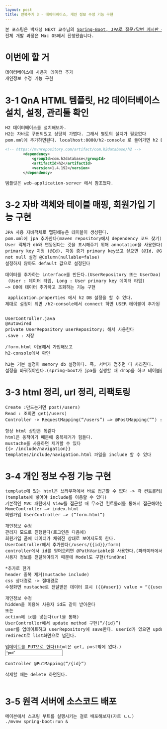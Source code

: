 ```yaml
---
layout: post
title: 반복주기 3 - 데이터베이스, 개인 정보 수정 기능 구현
---
```


<pre>
본 포스팅은 박재성 NEXT 교수님의 <a href="https://slipp.net/wiki/pages/viewpage.action?pageId=25529113">Spring-Boot, JPA로 질문/답변 게시판 구현 과정</a>을 공부한 내용입니다.
전체 개발 과정은 Mac OS에서 진행됐습니다.
</pre>

#  이번에 할 거
<pre>
데이터베이스에 사용자 데이터 추가
개인정보 수정 기능 구현
</pre>

# 3-1 QnA HTML 템플릿, H2 데이터베이스 설치, 설정, 관리툴 확인
<pre>
H2 데이터베이스를 설치해보자.
H2는 자바로 구현되있고 상당히 가볍다. 그래서 별도의 설치가 필요없다
pom.xml에 추가하면된다. localhost:8080/h2-console 로 들어가면 h2 DB 관리 페이지가 나온다
</pre>
```xml
<!-- https://mvnrepository.com/artifact/com.h2database/h2 -->
		<dependency>
			<groupId>com.h2database</groupId>
			<artifactId>h2</artifactId>
			<version>1.4.192</version>
		</dependency>
```

<pre>
템플릿은 web-application-server 에서 참조했다.
</pre>
# 3-2 자바 객체와 테이블 매핑, 회원가입 기능 구현
<pre>
JPA 사용 자바객체로 맵핑해놓은 테이블이 생성된다.
pom.xml에 jpa 추가한다(maven repository에서 dependency 코드 찾기)
User 객체가 db와 연동된다는 것을 표시해주기 위해 annotation을 사용한다(@Entity)
primary key 지정 (@Id), 자동 증가 primary key쓰고 싶으면 (@Id, @GeneratedValue) Long id;
not null 설정 @Column(nullable=false)
설정하지 않아도 default 값으로 설정된다

데이터를 추가하는 interface를 만든다.(UserRepository 또는 UserDao)
 (User : 데이터 타입, Long : User primary key 데이터 타입)
—> DB에 데이터 추가하고 조회하는 기능 구현
</pre>
<script src="https://gist.github.com/fisache/aa2091133734b257ffaca59e6e0bcf89.js"></script>

<pre>
 application.properties 에서 h2 DB 설정을 할 수 있다.
제대로 설정이 되면 /h2-console에서 connect 하면 USER 테이블이 추가된 걸 볼 수 있다
</pre>

<pre>
    
UserController.java
@Autowired
private UserRepository userRepository; 해서 사용한다
.save : 저장

/form.html 이용해서 가입해보고
h2-console에서 확인

h2는 기본 설정이 memory db 설정이다. 즉, 서버가 멈추면 다 사라진다.
설정을 바꿔줘야한다.(spring-boot가 jpa를 실행할 때 drop을 하고 테이블을 생성한다)
</pre>
<script src="https://gist.github.com/fisache/d89de91a7083899a0f91f44565ab7dc9.js"></script>

 
# 3-3 html 정리, url 정리, 리팩토링

<pre>
Create :만드는거면 post(/users)
Read : 조회면 get(/users)
Controller -> RequestMapping(“/users”) —> @PostMapping(“”) : url 중복을 제거할 수 있다

항상 html 상단은 똑같다
html은 동적이기 때문에 중복제거가 힘들다.
mustache를 사용하면 제거할 수 있다
{{> /include/navigation}}
templates/include/navigation.html 파일을 include 할 수 있다
</pre>

# 3-4 개인 정보 수정 기능 구현

<pre>
template에 있는 html은 브라우저에서 바로 접근할 수 없다 -> 각 컨트롤러를 구현해주어야 한다.
(template에 넣어야 include를 이용할 수 있다)
기본적인 MVC 패턴에서 View를 접근할 때 무조건 컨트롤러를 통해서 접근해야한다.
HomeController —> index.html
회원가입 UserController —> (“form.html”)

개인정보 수정
관리자 모드로 진행한다(로그인은 다음에)
회원가입 폼에 데이터가 채워진 상태로 보여지도록 한다.
UserController에서 추가한다(/users/{{id}}/form)
controller에서 id를 얻어오려면 @PathVariable을 사용한다.(파라미터에서) 
사용자 정보를 전달해야되기 때문에 Model도 구현(findOne)

*추가로 한거
header 중복 제거(mustache include)
css 상대경로 -> 절대경로
수정화면 mustache로 전달받은 데이터 표시 ({{#user}} value = “{{userId}}” {{/user}})

개인정보 수정
hidden을 이용해 사용자 id도 같이 받아온다
또는
action에 id를 넣는다(url을 통해)
UserController에서 update method 구현(“/{id}”)
user를 업데이트하고 userRepository에 save한다. userId가 있으면 update 없으면 insert한다
redirect로 list화면으로 넘긴다.

업데이트를 PUT으로 한다(html은 get, post밖에 없다.)
<input type=“hidden” name=“_method” value=“put” />

Controller @PutMapping(“/{id}”)

삭제할 때는 delete 하면된다.

</pre>

<script src="https://gist.github.com/fisache/87ab978ed8bf5fbf200164210ab33389.js"></script>

# 3-5 원격 서버에 소스코드 배포

<pre>
메이븐에서 스프링 부트를 실행시키는 걸로 배포해보자(자르 ㄴㄴ)
./mvnw spring-boot:run &
</pre>